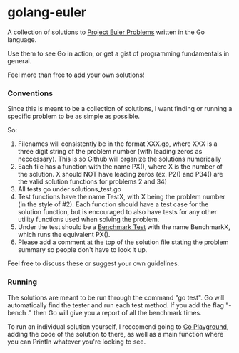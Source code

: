 golang-euler
============

A collection of solutions to [Project Euler Problems](https://projecteuler.net/problems) written in the Go language.

Use them to see Go in action, or get a gist of programming fundamentals in general.

Feel more than free to add your own solutions! 

### Conventions

Since this is meant to be a collection of solutions, I want finding or running a specific problem
to be as simple as possible. 

So:

1. Filenames will consistently be in the format XXX.go, where XXX is a three digit string of the problem number (with leading zeros 
as neccessary). This is so Github will organize the solutions numerically
2. Each file has a function with the name PX(), where X is the number of the solution. X should NOT have leading zeros 
(ex. P2() and P34() are the valid solution functions for problems 2 and 34)
3. All tests go under solutions_test.go
4. Test functions have the name TestX, with X being the problem number (in the style of #2). Each function should have
a test case for the solution function, but is encouraged to also have tests for any other utility functions used when solving
the problem.
5. Under the test should be a [Benchmark Test](http://golang.org/pkg/testing/#hdr-Benchmarks)
with the name BenchmarkX, which runs the equivalent PX().  
6. Please add a comment at the top of the solution file stating the problem summary so people don't have to look it up.

Feel free to discuss these or suggest your own guidelines.

### Running

The solutions are meant to be run through the command "go test". 
Go will automatically find the tester and run each test method. If you add the flag "-bench ." then Go will give you a report
of all the benchmark times.

To run an individual solution yourself, I reccomend going to [Go Playground](https://play.golang.org/),
adding the code of the solution to there, as well as a main function where you can Println whatever you're looking to see.

